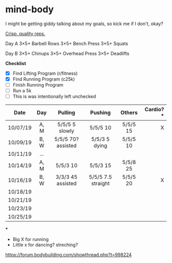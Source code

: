 # mind-body

I might be getting giddy talking about my goals, so kick me if I don't, okay?

[Crisp, quality reps.](https://thefitness.wiki/routines/r-fitness-basic-beginner-routine/)

Day A
    3×5+ Barbell Rows
    3×5+ Bench Press
    3×5+ Squats

Day B
    3×5+ Chinups
    3×5+ Overhead Press
    3×5+ Deadlifts

__Checklist__
- [x] Find Lifting Program (r/fitness)
- [x] Find Running Program (c25k)
- [ ] Finish Running Program
- [ ] Run a 5k
- [ ] This is was intentionally left unchecked

Date | Day | Pulling | Pushing | Others | Cardio?* 
--- | :---: | :---: | :---: | :---: | ---:
10/07/19 | A, M | 5/5/5 5 slowly | 5/5/5 10 | 5/5/5 15 | X
10/09/19 | B, W | 5/5/5 70? assisted | 5/5/3 5 dying | 5/5/5 10
10/11/19 | ... | | |
10/14/19 | A, M | 5/5/3 10 | 5/5/3 15 | 5/5/8 25
10/16/19 | B, W | 3/3/3 45 assisted | 5/5/5 7.5 straight | 5/5/5 20 | X
10/18/19 | | | | 
10/21/19 | | | | 
10/23/19 | | | | 
10/25/19 | | | | 

**\***
* Big X for running
* Little x for dancing? streching?

<https://forum.bodybuilding.com/showthread.php?t=998224>

